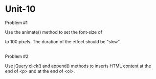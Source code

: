 # Unit-10

Problem #1 

Use the animate() method to set the font-size of <div> to 100 pixels. 
The duration of the effect should be "slow".

<br />Problem #2 

Use jQuery click() and append() methods to inserts HTML content at the end of \<p> and at the end of \<ol>.